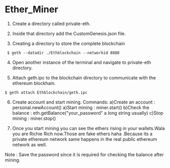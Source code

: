 # Ether_Miner

1. Create a directory called private-eth.

2. Inside that directory add the CustomGenesis.json file.

3. Creating a directory to store the complete blockchain
 ```
  $ geth --datadir ./Ethblockchain --networkid 8888
 ```
4. Open another instance of the terminal and navigate to private-eth directory.

5. Attach geth.ipc to the blockchain directory to communicate with the ethereum blockhain.
 ```
 $ geth attach Ethblockchain/geth.ipc
 ```
6. Create account and start mining.
  Commands:
  a)Create an account : personal.newAccount()
  a)Start mining : miner.start()
  b)Check the balance : eth.getBalance("your_password" a long string usually)
  c)Stop mining : miner.stop()
  
7. Once you start mining you can see the ethers rising in your wallets.Wala you are Richie Rich now.Those are fake ethers haha
.Because its a private ethereum network same happens in the real public ethereum network as well. 
  
 Note : Save the password since it is required for checking the balance after mining.  
